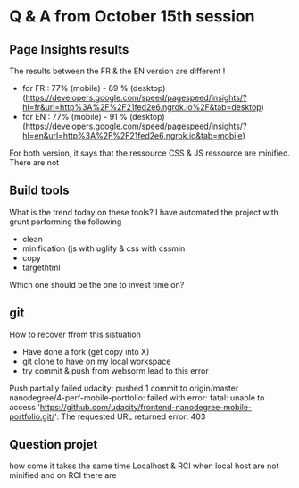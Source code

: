 
# Q & A from October 15th session

## Page Insights results
The results between the FR & the EN version are different !

- for FR : 77% (mobile) - 89 % (desktop) (https://developers.google.com/speed/pagespeed/insights/?hl=fr&url=http%3A%2F%2F21fed2e6.ngrok.io%2F&tab=desktop)
- for EN : 77% (mobile) - 91 % (desktop) (https://developers.google.com/speed/pagespeed/insights/?hl=en&url=http%3A%2F%2F21fed2e6.ngrok.io&tab=mobile)

For both version, it says that the ressource CSS & JS ressource are minified. There are not


## Build tools
What is the trend today on these tools?
I have automated the project with grunt performing the following
- clean
- minification (js with uglify & css with cssmin
- copy
- targethtml

Which one should be the one to invest time on?


## git 
How to recover ffrom this sistuation 

- Have done a fork (get copy into X)
- git clone to have on my local workspace
- try commit & push from websorm lead to this error 



Push partially failed
udacity: pushed 1 commit to origin/master nanodegree/4-perf-mobile-portfolio: failed with error: fatal: unable to access 'https://github.com/udacity/frontend-nanodegree-mobile-portfolio.git/': The requested URL returned error: 403

## Question projet 
how come it takes the same time Localhost & RCI when local host are not minified and on RCI there are 
